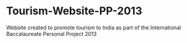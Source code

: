 # Tourism-Website-PP-2013

Website created to promote tourism to India as part of the International Baccalaureate Personal Project 2013
